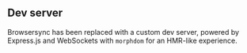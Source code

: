 ## Dev server

Browsersync has been replaced with a custom dev server, powered by Express.js and WebSockets with `morphdom` for an HMR-like experience.
